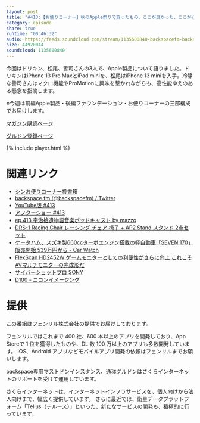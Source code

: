 ```yaml
---
layout: post
title: "#413:【お便りコーナー】秋のApple祭りで買ったもの、ここが良かった、ここが心配"
category: episode
share: true
runtime: "00:46:32"
audio: https://feeds.soundcloud.com/stream/1135600840-backspacefm-backspacefm-413-3.mp3
size: 44920044
soundcloud: 1135600840
---
```


今回はドリキン、松尾、善司さんの3人で、Apple製品について語りました。ドリキンはiPhone 13 Pro MaxとiPad miniを、松尾はiPhone 13 miniを入手。冷静な善司さんはマクロ機能やProMotionに興味を惹かれながらも、高性能ゆえのある懸念を指摘します。

※今週は前編Apple製品・後編ファウンデーション・お便りコーナーの三部構成でお届けします。

[マガジン購読ページ](https://note.com/drikin/m/m55ec296b7655)

[グルドン登録ページ](https://mstdn.guru/invite/3WVHpSMr)

{% include player.html %}

# 関連リンク
* [シンお便りコーナー投書箱](https://forms.gle/NDBngfLwc3jKbLEJ6)
* [backspace.fm (@backspacefm) / Twitter](https://twitter.com/backspacefm)
* [YouTube版 #413](https://youtu.be/seneawZtIJY)
* [アフターショー #413](https://note.com/backspacefm/n/n916e6ff7a9e8)
* [ep.413 宇治拾遺物語音楽ポッドキャスト by mazzo](https://note.com/mazzo/n/n61ebb9a22eaf)
* [DRS-1 Racing Chair レーシング チェア 椅子 + AP2 Stand スタンド 2点セット](https://www.amazon.co.jp/dp/B07GNBQNLL/ref=cm_sw_em_r_mt_dp_Y2WQ9S0ADY41ABAXY3SS)
* [ケータハム、スズキ製660ccターボエンジン搭載の軽自動車「SEVEN 170」販売開始 539万円から - Car Watch](https://car.watch.impress.co.jp/docs/news/1352074.html)
* [FlexScan HD2452W ゲームモニターとしての利便性がさらに向上 これこそAVマルチモニターの完成形だ](https://www.watch.impress.co.jp/nanao2/01/)
* [サイバーショットプロ SONY](https://www.sony.com/ja/SonyInfo/News/Press_Archive/199809/98-087/)
* [D100 - ニコンイメージング](https://www.nikon-image.com/products/slr/lineup/d100/)


# 提供

この番組はフェンリル株式会社の提供でお届けしております。

フェンリルではこれまで 400 社、600 本以上のアプリを開発しており、App Storeで 1 位を獲得したものや、DL 数 100 万以上のアプリも多数開発しています。
iOS、Android アプリなどモバイルアプリ開発の依頼はフェンリルまでお願いします。

backspace専用マストドンインスタンス、通称グルドンはさくらインターネットのサポートを受けて運用しています。

さくらインターネットは、インターネットインフラサービスを、個人向けから法人向けまで、幅広く提供しています。
さらに最近では、衛星データプラットフォーム「Tellus（テルース）」といった、新たなサービスの開発も、積極的に行っています。

